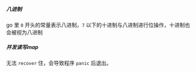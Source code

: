 ##### 八进制

go 里 `0` 开头的常量表示八进制，`7` 以下的十进制与八进制进行位操作，十进制也会被视为八进制



##### 并发读写map

无法 `recover` 住，会导致程序 `panic` 后退出。
